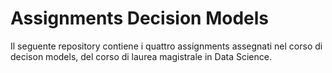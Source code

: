 # Assignments Decision Models

Il seguente repository contiene i quattro assignments assegnati nel corso di decison models, del corso di laurea magistrale in Data Science.
